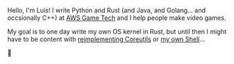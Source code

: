 Hello, I'm Luís! I write Python and Rust (and Java, and Golang... and occsionally C++) at [AWS Game Tech](https://aws.amazon.com/gametech/) and I help people make video games.

My goal is to one day write my own OS kernel in Rust, but until then I might have to be content with [reimplementing Coreutils](https://github.com/luisonthekeyboard/reflexio) or [my own Shell](https://github.com/luisonthekeyboard/flush)...

🖖
